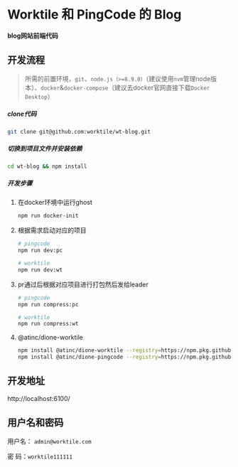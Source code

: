 # Worktile 和 PingCode 的 Blog

**blog网站前端代码**



## 开发流程

> 所需的前置环境，`git`、`node.js（>=8.9.0）`（建议使用`nvm`管理node版本）、`docker`&`docker-compose`（建议去docker官网直接下载`Docker Desktop`）

##### clone代码

```bash
git clone git@github.com:worktile/wt-blog.git
```

##### 切换到项目文件并安装依赖

```bash
cd wt-blog && npm install
```

##### 开发步骤

1. 在docker环境中运行ghost

   ```bash
   npm run docker-init
   ```

2. 根据需求启动对应的项目

   ```bash
   # pingcode
   npm run dev:pc
   
   # worktile
   npm run dev:wt
   ```

3. pr通过后根据对应项目进行打包然后发给leader

   ```bash
   # pingcode
   npm run compress:pc
   
   # worktile
   npm run compress:wt
   ```



4. @atinc/dione-worktile

   ```bash
   npm install @atinc/dione-worktile --registry=https://npm.pkg.github.com/
   npm install @atinc/dione-pingcode --registry=https://npm.pkg.github.com/
   ```



## 开发地址

http://localhost:6100/



## 用户名和密码

用户名： `admin@worktile.com` 

密    码：`worktile111111`
